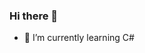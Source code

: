 ### Hi there 👋
- 🌱 I’m currently learning C#

<!--
**BonyaSlayer/BonyaSlayer** is a ✨ _special_ ✨ repository because its `README.md` (this file) appears on your GitHub profile.

Here are some ideas to get you started:

- 🔭 I’m currently working on ...
- 🌱 I’m currently learning C#
- 👯 I’m looking to collaborate on ...
- 🤔 I’m looking for help with ...
- 💬 Ask me about ...
- 📫 How to reach me: zlobasterus@gmail.com
- 😄 Pronouns: ...
- ⚡ Fun fact: ...
-->
